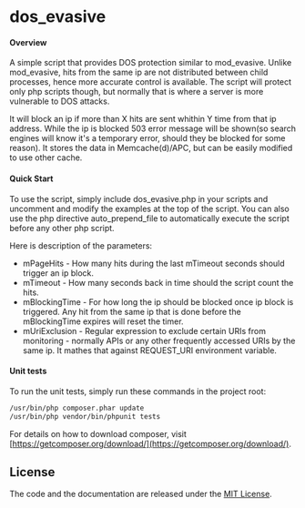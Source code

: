 # dos_evasive

#### Overview
A simple script that provides DOS protection similar to mod_evasive. Unlike mod_evasive, hits from the same ip are not distributed between child processes, hence more accurate control is available. The script will protect only php scripts though, but normally that is where a server is more vulnerable to DOS attacks. 

It will block an ip if more than X hits are sent whithin Y time from that ip address. While the ip is blocked 503 error message will be shown(so search engines will know it's a temporary error, should they be blocked for some reason).  It stores the data in Memcache(d)/APC, but can be easily modified to use other cache. 

#### Quick Start
To use the script, simply include dos_evasive.php in your scripts and uncomment and modify the examples at the top of the script. You can also use the php directive auto_prepend_file to automatically execute the script before any other php script.

Here is description of the parameters: 
* mPageHits - How many hits during the last mTimeout seconds should trigger an ip block.
* mTimeout - How many seconds back in time should the script count the hits.
* mBlockingTime - For how long the ip should be blocked once ip block is triggered. Any hit from the same ip that is done before the mBlockingTime expires will reset the timer. 
* mUriExclusion - Regular expression to exclude certain URIs from monitoring - normally APIs or any other frequently accessed URIs by the same ip. It mathes that against REQUEST_URI environment variable. 

#### Unit tests
To run the unit tests, simply run these commands in the project root:
```bash
/usr/bin/php composer.phar update
/usr/bin/php vendor/bin/phpunit tests
```
For details on how to download composer, visit [https://getcomposer.org/download/](https://getcomposer.org/download/).

## License

The code and the documentation are released under the [MIT License](LICENSE).
